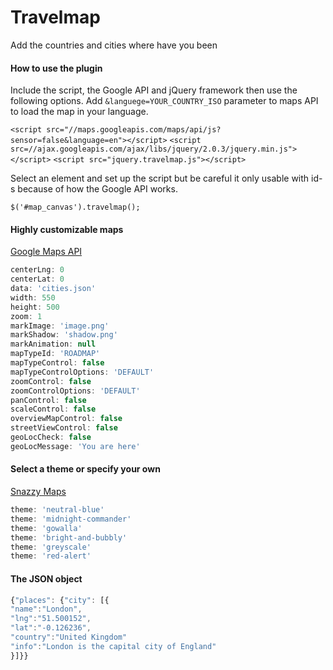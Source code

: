 # Travelmap

Add the countries and cities where have you been

#### How to use the plugin

Include the script, the Google API and jQuery framework then use the following options.
Add `&languege=YOUR_COUNTRY_ISO` parameter to maps API to load the map in your language.

`<script src="//maps.googleapis.com/maps/api/js?sensor=false&language=en"></script>`
`<script src=//ajax.googleapis.com/ajax/libs/jquery/2.0.3/jquery.min.js"></script>`
`<script src="jquery.travelmap.js"></script>`

Select an element and set up the script but be careful it only usable with id-s because of how the Google API works.

`$('#map_canvas').travelmap();`

#### Highly customizable maps

[Google Maps API](https://developers.google.com/maps/documentation/javascript/)

```javascript
centerLng: 0
centerLat: 0
data: 'cities.json'
width: 550
height: 500
zoom: 1
markImage: 'image.png'
markShadow: 'shadow.png'
markAnimation: null
mapTypeId: 'ROADMAP'
mapTypeControl: false
mapTypeControlOptions: 'DEFAULT'
zoomControl: false
zoomControlOptions: 'DEFAULT'
panControl: false
scaleControl: false
overviewMapControl: false
streetViewControl: false
geoLocCheck: false
geoLocMessage: 'You are here'
```

#### Select a theme or specify your own

[Snazzy Maps](http://snazzymaps.com/)

```javascript
theme: 'neutral-blue'
theme: 'midnight-commander'
theme: 'gowalla'
theme: 'bright-and-bubbly'
theme: 'greyscale'
theme: 'red-alert'
```

#### The JSON object

```javascript
{"places": {"city": [{
"name":"London",
"lng":"51.500152",
"lat":"-0.126236",
"country":"United Kingdom"
"info":"London is the capital city of England"
}]}}
```
